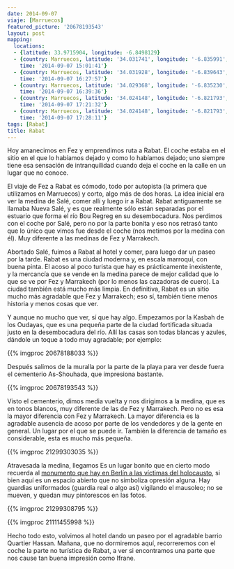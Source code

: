 ```yaml
---
date: 2014-09-07
viaje: [Marruecos]
featured_picture: '20678193543'
layout: post
mapping:
  locations:
  - {latitude: 33.9715904, longitude: -6.8498129}
  - {country: Marruecos, latitude: '34.031741', longitude: '-6.835991', place: Rabat,
    time: '2014-09-07 15:01:41'}
  - {country: Marruecos, latitude: '34.031928', longitude: '-6.839643', place: Rabat,
    time: '2014-09-07 16:27:57'}
  - {country: Marruecos, latitude: '34.029368', longitude: '-6.835230', place: Rabat,
    time: '2014-09-07 16:39:36'}
  - {country: Marruecos, latitude: '34.024148', longitude: '-6.821793', place: Rabat,
    time: '2014-09-07 17:21:32'}
  - {country: Marruecos, latitude: '34.024148', longitude: '-6.821793', place: Rabat,
    time: '2014-09-07 17:28:11'}
tags: [Rabat]
title: Rabat
---
```

Hoy amanecimos en Fez y emprendimos ruta a Rabat. El coche estaba en el sitio en el que lo habíamos dejado y como lo habíamos dejado; uno siempre tiene esa sensación de intranquilidad cuando deja el coche en la calle en un lugar que no conoce.

El viaje de Fez a Rabat es cómodo, todo por autopista (la primera que utilizamos en Marruecos) y corto, algo más de dos horas. La idea inicial era ver la medina de Salé, comer allí y luego ir a Rabat. Rabat antiguamente se llamaba Nueva Salé, y es que realmente sólo están separadas por el estuario que forma el río Bou Regreg en su desembocadura. Nos perdimos con el coche por Salé, pero no por la parte bonita y eso nos retrasó tanto que lo único que vimos fue desde el coche (nos metimos por la medina con él). Muy diferente a las medinas de Fez y Marrakech.

Abortado Salé, fuimos a Rabat al hotel y comer, para luego dar un paseo por la tarde. Rabat es una ciudad moderna y, en escala marroquí, con buena pinta. El acoso al poco turista que hay es prácticamente inexistente, y la mercancía que se vende en la medina parece de mejor calidad que lo que se ve por Fez y Marrakech (por lo menos las cazadoras de cuero). La ciudad también está mucho más limpia. En definitiva, Rabat es un sitio mucho más agradable que Fez y Marrakech; eso sí, también tiene menos historia y menos cosas que ver.

Y aunque no mucho que ver, sí que hay algo. Empezamos por la Kasbah de los Oudayas, que es una pequeña parte de la ciudad fortificada situada justo en la desembocadura del río. Allí las casas son todas blancas y azules, dándole un toque a todo muy agradable; por ejemplo:

{{% imgproc 20678188033 %}}

Después salimos de la muralla por la parte de la playa para ver desde fuera el cementerio As-Shouhada, que impresiona bastante.

{{% imgproc 20678193543 %}}

Visto el cementerio, dimos media vuelta y nos dirigimos a la medina, que es en tonos blancos, muy diferente de las de Fez y Marrakech. Pero no es esa la mayor diferencia con Fez y Marrakech. La mayor diferencia es la agradable ausencia de acoso por parte de los vendedores y de la gente en general. Un lugar por el que se puede ir. También la diferencia de tamaño es considerable, esta es mucho más pequeña.

{{% imgproc 21299303035 %}}

Atravesada la medina, llegamos Es un lugar bonito que en cierto modo recuerda al <a href="https://es.wikipedia.org/wiki/Monumento_a_los_jud%C3%ADos_de_Europa_asesinados">monumento que hay en Berlín a las víctimas del holocausto</a>, si bien aquí es un espacio abierto que no simboliza opresión alguna. Hay guardias uniformados (guardia real o algo así) vigilando el mausoleo; no se mueven, y quedan muy pintorescos en las fotos.

{{% imgproc 21299308795 %}}

{{% imgproc 21111455998 %}}

Hecho todo esto, volvimos al hotel dando un paseo por el agradable barrio Quartier Hassan. Mañana, que no dormiremos aquí, recorreremos con el coche la parte no turística de Rabat, a ver si encontramos una parte que nos cause tan buena impresión como Ifrane.
